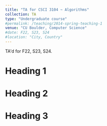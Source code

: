 ```yaml
---
title: "TA for CSCI 3104 ~ Algorithms"
collection: TA
type: "Undergraduate course"
#permalink: /teaching/2014-spring-teaching-1
venue: "CU Boulder, Computer Science"
#date: F22, S23, S24
#location: "City, Country"
---
```


TA'd for F22, S23, S24.

Heading 1
======

Heading 2
======

Heading 3
======